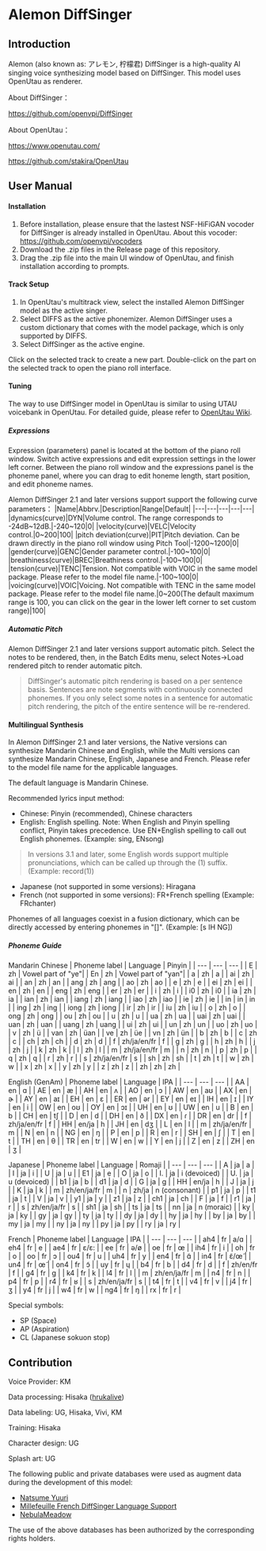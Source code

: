 # Alemon DiffSinger

## Introduction
Alemon (also known as: アレモン, 柠檬君) DiffSinger is a high-quality AI singing voice synthesizing model based on DiffSinger. This model uses OpenUtau as renderer.

About DiffSinger：

https://github.com/openvpi/DiffSinger

About OpenUtau：

https://www.openutau.com/

https://github.com/stakira/OpenUtau

## User Manual

#### Installation

1.  Before installation, please ensure that the lastest NSF-HiFiGAN vocoder for DiffSinger is already installed in OpenUtau. About this vocoder: https://github.com/openvpi/vocoders
2.  Download the .zip files in the Release page of this repository.
3.  Drag the .zip file into the main UI window of OpenUtau, and finish installation according to prompts.

#### Track Setup

1.  In OpenUtau's multitrack view, select the installed Alemon DiffSinger model as the active singer.
2.  Select DIFFS as the active phonemizer. Alemon DiffSinger uses a custom dictionary that comes with the model package, which is only supported by DIFFS.
3.  Select DiffSinger as the active engine.

Click on the selected track to create a new part. Double-click on the part on the selected track to open the piano roll interface.

#### Tuning
The way to use DiffSinger model in OpenUtau is similar to using UTAU voicebank in OpenUtau. For detailed guide, please refer to [OpenUtau Wiki](https://github.com/stakira/OpenUtau/wiki).

##### Expressions
Expression (parameters) panel is located at the bottom of the piano roll window. Switch active expressions and edit expression settings in the lower left corner. Between the piano roll window and the expressions panel is the phoneme panel, where you can drag to edit honeme length, start position, and edit phoneme names.

Alemon DiffSinger 2.1 and later versions support support the following curve parameters：
|Name|Abbrv.|Description|Range|Default|
|---|---|---|---|---|
|dynamics(curve)|DYN|Volume control. The range corresponds to -24dB~12dB.|-240~120|0|
|velocity(curve)|VELC|Velocity control.|0~200|100|
|pitch deviation(curve)|PIT|Pitch deviation. Can be drawn directly in the piano roll window using Pitch Tool|-1200~1200|0|
|gender(curve)|GENC|Gender parameter control.|-100~100|0|
|breathiness(curve)|BREC|Breathiness control.|-100~100|0|
|tension(curve)|TENC|Tension. Not compatible with VOIC in the same model package. Please refer to the model file name.|-100~100|0|
|voicing(curve)|VOIC|Voicing. Not compatible with TENC in the same model package. Please refer to the model file name.|0~200(The default maximum range is 100, you can click on the gear in the lower left corner to set custom range)|100|

##### Automatic Pitch
Alemon DiffSinger 2.1 and later versions support automatic pitch. Select the notes to be rendered, then, in the Batch Edits menu, select Notes->Load rendered pitch to render automatic pitch.
> DiffSinger's automatic pitch rendering is based on a per sentence basis. Sentences are note segments with continuously connected phonemes. If you only select some notes in a sentence for automatic pitch rendering, the pitch of the entire sentence will be re-rendered.

#### Multilingual Synthesis
In Alemon DiffSinger 2.1 and later versions, the Native versions can synthesize Mandarin Chinese and English, while the Multi versions can synthesize Mandarin Chinese, English, Japanese and French. Please refer to the model file name for the applicable languages.

The default language is Mandarin Chinese.

Recommended lyrics input method:
- Chinese: Pinyin (recommended), Chinese characters
- English: English spelling. Note: When English and Pinyin spelling conflict, Pinyin takes precedence. Use EN+English spelling to call out English phonemes. (Example: sing, ENsong)
> In versions 3.1 and later, some English words support multiple pronunciations, which can be called up through the (1) suffix. (Example: record(1))
- Japanese (not supported in some versions): Hiragana
- French (not supported in some versions): FR+French spelling (Example: FRchanter)

Phonemes of all languages ​​coexist in a fusion dictionary, which can be directly accessed by entering phonemes in "[]". (Example: [s IH NG])

##### Phoneme Guide
Mandarin Chinese
|	Phoneme label	|	Language	|	Pinyin	|
|	---	|	---	|	---	|
|	E	|	zh	|	Vowel part of "ye"|
|	En	|	zh	|	Vowel part of "yan"|
|	a	|	zh	|	a	|
|	ai	|	zh	|	ai	|
|	an	|	zh	|	an	|
|	ang	|	zh	|	ang	|
|	ao	|	zh	|	ao	|
|	e	|	zh	|	e	|
|	ei	|	zh	|	ei	|
|	en	|	zh	|	en	|
|	eng	|	zh	|	eng	|
|	er	|	zh	|	er	|
|	i	|	zh	|	i	|
|	i0	|	zh	|	i0	|
|	ia	|	zh	|	ia	|
|	ian	|	zh	|	ian	|
|	iang	|	zh	|	iang	|
|	iao	|	zh	|	iao	|
|	ie	|	zh	|	ie	|
|	in	|	in	|	in	|
|	ing	|	zh	|	ing	|
|	iong	|	zh	|	iong	|
|	ir	|	zh	|	ir	|
|	iu	|	zh	|	iu	|
|	o	|	zh	|	o	|
|	ong	|	zh	|	ong	|
|	ou	|	zh	|	ou	|
|	u	|	zh	|	u	|
|	ua	|	zh	|	ua	|
|	uai	|	zh	|	uai	|
|	uan	|	zh	|	uan	|
|	uang	|	zh	|	uang	|
|	ui	|	zh	|	ui	|
|	un	|	zh	|	un	|
|	uo	|	zh	|	uo	|
|	v	|	zh	|	ü	|
|	van	|	zh	|	üan	|
|	ve	|	zh	|	üe	|
|	vn	|	zh	|	ün	|
|	b	|	zh	|	b	|
|	c	|	zh	|	c	|
|	ch	|	zh	|	ch	|
|	d	|	zh	|	d	|
|	f	|	zh/ja/en/fr	|	f	|
|	g	|	zh	|	g	|
|	h	|	zh	|	h	|
|	j	|	zh	|	j	|
|	k	|	zh	|	k	|
|	l	|	zh	|	l	|
|	m	|	zh/ja/en/fr	|	m	|
|	n	|	zh	|	n	|
|	p	|	zh	|	p	|
|	q	|	zh	|	q	|
|	r	|	zh	|	r	|
|	s	|	zh/ja/en/fr	|	s	|
|	sh	|	zh	|	sh	|
|	t	|	zh	|	t	|
|	w	|	zh	|	w	|
|	x	|	zh	|	x	|
|	y	|	zh	|	y	|
|	z	|	zh	|	z	|
|	zh	|	zh	|	zh	|

English (GenAm)
|	Phoneme label	|	Language	|	IPA	|
|	---	|	---	|	---	|
|	AA	|	en	|	ɑ	|
|	AE	|	en	|	æ	|
|	AH	|	en	|	ʌ	|
|	AO	|	en	|	ɔ	|
|	AW	|	en	|	aʊ	|
|	AX	|	en	|	ɚ	|
|	AY	|	en	|	aɪ	|
|	EH	|	en	|	ɛ	|
|	ER	|	en	|	ər	|
|	EY	|	en	|	eɪ	|
|	IH	|	en	|	ɪ	|
|	IY	|	en	|	i	|
|	OW	|	en	|	oʊ	|
|	OY	|	en	|	ɔɪ	|
|	UH	|	en	|	ʊ	|
|	UW	|	en	|	u	|
|	B	|	en	|	b	|
|	CH	|	en	|	tʃ	|
|	D	|	en	|	d	|
|	DH	|	en	|	ð	|
|	DX	|	en	|	ɾ	|
|	DR	|	en	|	dr	|
|	f	|	zh/ja/en/fr	|	f	|
|	HH	|	en/ja	|	h	|
|	JH	|	en	|	dʒ	|
|	L	|	en	|	l	|
|	m	|	zh/ja/en/fr	|	m	|
|	N	|	en	|	n	|
|	NG	|	en	|	ŋ	|
|	P	|	en	|	p	|
|	R	|	en	|	r	|
|	SH	|	en	|	ʃ	|
|	T	|	en	|	t	|
|	TH	|	en	|	θ	|
|	TR	|	en	|	tr	|
|	W	|	en	|	w	|
|	Y	|	en	|	j	|
|	Z	|	en	|	z	|
|	ZH	|	en	|	ʒ	|

Japanese
|	Phoneme label	|	Language	|	Romaji	|
|	---	|	---	|	---	|
|	A	|	ja	|	a	|
|	I	|	ja	|	i	|
|	U	|	ja	|	u	|
|	E1	|	ja	|	e	|
|	O	|	ja	|	o	|
|	I.	|	ja	|	i (devoiced)	|
|	U.	|	ja	|	u (devoiced)	|
|	b1	|	ja	|	b	|
|	d1	|	ja	|	d	|
|	G	|	ja	|	g	|
|	HH	|	en/ja	|	h	|
|	J	|	ja	|	j	|
|	K	|	ja	|	k	|
|	m	|	zh/en/ja/fr	|	m	|
|	n	|	zh/ja	|	n (consonant)    |
|	p1	|	ja	|	p	|
|	t1	|	ja	|	t	|
|	V	|	ja	|	v	|
|	y1	|	ja	|	y	|
|	z1	|	ja	|	z	|
|	ch1	|	ja	|	ch	|
|	F	|	ja	|	f	|
|	r1	|	ja	|	r	|
|	s	|	zh/en/ja/fr	|	s	|
|	sh1	|	ja	|	sh	|
|	ts	|	ja	|	ts	|
|	nn	|	ja	|	n (moraic)	|
|	ky	|	ja	|	ky	|
|	gy	|	ja	|	gy	|
|	ty	|	ja	|	ty	|
|	dy	|	ja	|	dy	|
|	hy	|	ja	|	hy	|
|	by	|	ja	|	by	|
|	my	|	ja	|	my	|
|	ny	|	ja	|	ny	|
|	py	|	ja	|	py	|
|	ry	|	ja	|	ry	|

French
|	Phoneme label	|	Language	|	IPA	|
|	---	|	---	|	---	|
|	ah4	|	fr	|	a/ɑ	|
|	eh4	|	fr	|	e	|
|	ae4	|	fr	|	ɛ/ɛ:	|
|	ee	|	fr	|	ə/ø	|
|	oe	|	fr	|	œ	|
|	ih4	|	fr	|	i	|
|	oh	|	fr	|	o	|
|	oo	|	fr	|	ɔ	|
|	ou4	|	fr	|	u	|
|	uh4	|	fr	|	y	|
|	en4	|	fr	|	ɑ̃	|
|	in4	|	fr	|	ɛ̃/œ̃	|
|	un4	|	fr	|	œ̃	|
|	on4	|	fr	|	ɔ̃	|
|	uy	|	fr	|	ɥ	|
|	b4	|	fr	|	b	|
|	d4	|	fr	|	d	|
|	f	|	zh/en/fr	|	f	|
|	g4	|	fr	|	g	|
|	k4	|	fr	|	k	|
|	l4	|	fr	|	l	|
|	m	|	zh/en/ja/fr	|	m	|
|	n4	|	fr	|	n	|
|	p4	|	fr	|	p	|
|	r4	|	fr	|	ʁ	|
|	s	|	zh/en/ja/fr	|	s	|
|	t4	|	fr	|	t	|
|	v4	|	fr	|	v	|
|	j4	|	fr	|	ʒ	|
|	y4	|	fr	|	j	|
|	w4	|	fr	|	w	|
|	ng4	|	fr	|	ŋ	|
|	rx	|	fr	|	r	|

Special symbols:
- SP (Space)
- AP (Aspiration)
- CL (Japanese sokuon stop)

## Contribution

Voice Provider: KM

Data processing: Hisaka ([hrukalive](https://github.com/hrukalive))

Data labeling: UG, Hisaka, Vivi, KM

Training: Hisaka

Character design: UG

Splash art: UG

The following public and private databases were used as augment data during the development of this model:
-  [Natsume Yuuri](https://ksdcm1ng.wixsite.com/njksofficial)
-  [Millefeuille French DiffSinger Language Support](https://github.com/imsupposedto/Millefeuille-DiffSinger-French)
-  [NebulaMeadow](https://x.com/NebulaMeadow)

The use of the above databases has been authorized by the corresponding rights holders.
